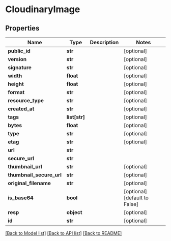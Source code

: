 # CloudinaryImage

## Properties
Name | Type | Description | Notes
------------ | ------------- | ------------- | -------------
**public_id** | **str** |  | [optional] 
**version** | **str** |  | [optional] 
**signature** | **str** |  | [optional] 
**width** | **float** |  | [optional] 
**height** | **float** |  | [optional] 
**format** | **str** |  | [optional] 
**resource_type** | **str** |  | [optional] 
**created_at** | **str** |  | [optional] 
**tags** | **list[str]** |  | [optional] 
**bytes** | **float** |  | [optional] 
**type** | **str** |  | [optional] 
**etag** | **str** |  | [optional] 
**url** | **str** |  | 
**secure_url** | **str** |  | 
**thumbnail_url** | **str** |  | [optional] 
**thumbnail_secure_url** | **str** |  | [optional] 
**original_filename** | **str** |  | [optional] 
**is_base64** | **bool** |  | [optional] [default to False]
**resp** | **object** |  | [optional] 
**id** | **str** |  | [optional] 

[[Back to Model list]](../README.md#documentation-for-models) [[Back to API list]](../README.md#documentation-for-api-endpoints) [[Back to README]](../README.md)


